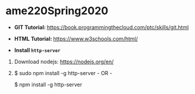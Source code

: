 # ame220Spring2020

- <b> GIT Tutorial: </b>
https://book.programmingthecloud.com/ptc/skills/git.html

- <b> HTML Tutorial: </b>
https://www.w3schools.com/html/


- <b>Install `http-server`</b>

1. Download nodejs: https://nodejs.org/en/

2. $ sudo npm install -g http-server 
        - OR -

   $  npm install -g http-server 
